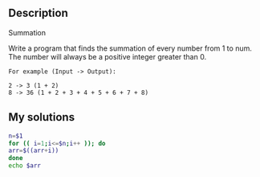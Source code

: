 ## Description

Summation

Write a program that finds the summation of every number from 1 to num. The number will always be a positive integer greater than 0.

`For example (Input -> Output):`
```
2 -> 3 (1 + 2)
8 -> 36 (1 + 2 + 3 + 4 + 5 + 6 + 7 + 8)
```



## My solutions

```bash
n=$1
for (( i=1;i<=$n;i++ )); do
arr=$((arr+i))
done
echo $arr
```
